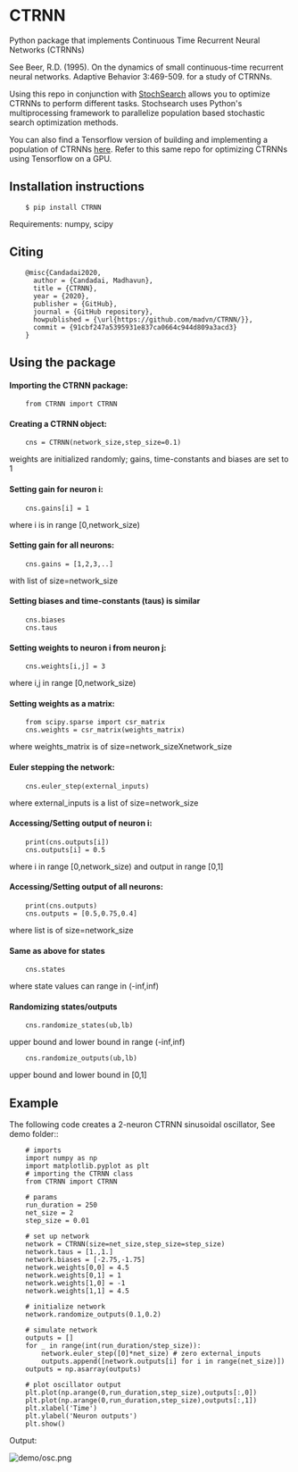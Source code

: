 CTRNN
=========================
Python package that implements Continuous Time Recurrent Neural Networks (CTRNNs)

See Beer, R.D. (1995). On the dynamics of small continuous-time recurrent neural networks. Adaptive Behavior 3:469-509. for a study of CTRNNs. 

Using this repo in conjunction with [StochSearch](https://github.com/madvn/stochsearch) allows you to optimize CTRNNs to perform different tasks. Stochsearch uses Python's multiprocessing framework to parallelize population based stochastic search optimization methods.

You can also find a Tensorflow version of building and implementing a population of CTRNNs [here](https://github.com/madvn/TFSearch/blob/master/examples/CTRNN_oscillator/CTRNN.py). Refer to this same repo for optimizing CTRNNs using Tensorflow on a GPU.

Installation instructions
-------------------------
        $ pip install CTRNN

  Requirements: numpy, scipy

Citing
------------------
        @misc{Candadai2020,
          author = {Candadai, Madhavun},
          title = {CTRNN},
          year = {2020},
          publisher = {GitHub},
          journal = {GitHub repository},
          howpublished = {\url{https://github.com/madvn/CTRNN/}},
          commit = {91cbf247a5395931e837ca0664c944d809a3acd3}
        }
        
Using the package
------------------
#### Importing the CTRNN package: 
        from CTRNN import CTRNN
#### Creating a CTRNN object: 
        cns = CTRNN(network_size,step_size=0.1) 
  weights are initialized randomly; gains, time-constants and biases are set to 1
#### Setting gain for neuron i: 
        cns.gains[i] = 1 
  where i is in range [0,network_size)
#### Setting gain for all neurons: 
        cns.gains = [1,2,3,..] 
  with list of size=network_size
#### Setting biases and time-constants (taus) is similar
        cns.biases
        cns.taus
#### Setting weights to neuron i from neuron j: 
        cns.weights[i,j] = 3 
  where i,j in range [0,network_size)
#### Setting weights as a matrix: 
        from scipy.sparse import csr_matrix
        cns.weights = csr_matrix(weights_matrix) 
  where weights_matrix is of size=network_sizeXnetwork_size
#### Euler stepping the network:
        cns.euler_step(external_inputs)
  where external_inputs is a list of size=network_size
#### Accessing/Setting output of neuron i:
        print(cns.outputs[i]) 
        cns.outputs[i] = 0.5
  where i in range [0,network_size) and output in range [0,1]
#### Accessing/Setting output of all neurons:
        print(cns.outputs)
        cns.outputs = [0.5,0.75,0.4]
  where list is of size=network_size
#### Same as above for states
        cns.states
  where state values can range in (-inf,inf)
#### Randomizing states/outputs
        cns.randomize_states(ub,lb) 
  upper bound and lower bound in range (-inf,inf)
  
        cns.randomize_outputs(ub,lb) 
  upper bound and lower bound in [0,1]

Example
-------

The following code creates a 2-neuron CTRNN sinusoidal oscillator, See demo folder:: 

        # imports
        import numpy as np
        import matplotlib.pyplot as plt
        # importing the CTRNN class
        from CTRNN import CTRNN

        # params
        run_duration = 250
        net_size = 2
        step_size = 0.01

        # set up network
        network = CTRNN(size=net_size,step_size=step_size)
        network.taus = [1.,1.]
        network.biases = [-2.75,-1.75]
        network.weights[0,0] = 4.5
        network.weights[0,1] = 1
        network.weights[1,0] = -1
        network.weights[1,1] = 4.5

        # initialize network
        network.randomize_outputs(0.1,0.2)

        # simulate network
        outputs = []
        for _ in range(int(run_duration/step_size)):
            network.euler_step([0]*net_size) # zero external_inputs
            outputs.append([network.outputs[i] for i in range(net_size)])
        outputs = np.asarray(outputs)

        # plot oscillator output
        plt.plot(np.arange(0,run_duration,step_size),outputs[:,0])
        plt.plot(np.arange(0,run_duration,step_size),outputs[:,1])
        plt.xlabel('Time')
        plt.ylabel('Neuron outputs')
        plt.show()

Output:

![demo/osc.png][osc_output]

[osc_output]: https://raw.githubusercontent.com/madvn/CTRNN/master/demo/osc.png
